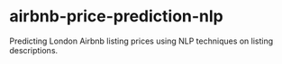 # airbnb-price-prediction-nlp
Predicting London Airbnb listing prices using NLP techniques on listing descriptions.
